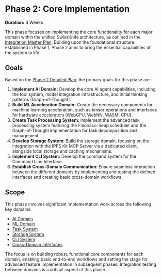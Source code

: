 # Phase 2: Core Implementation

**Duration:** 4 Weeks

This phase focuses on implementing the core functionality for each major domain within the unified SwissKnife architecture, as outlined in the [Integration Master Plan](../integration_plan/INTEGRATION_MASTER_PLAN.md). Building upon the foundational structure established in Phase 1, Phase 2 aims to bring the essential capabilities of the system to life.

## Goals

Based on the [Phase 2 Detailed Plan](../phases/02_core_implementation.md), the primary goals for this phase are:

1.  **Implement AI Domain:** Develop the core AI agent capabilities, including the tool system, model integration infrastructure, and initial thinking patterns (Graph-of-Thought).
2.  **Build ML Acceleration Domain:** Create the necessary components for machine learning acceleration, such as tensor operations and interfaces for hardware accelerators (WebGPU, WebNN, WASM, CPU).
3.  **Create Task Processing System:** Implement the advanced task processing system featuring the Fibonacci heap scheduler and the Graph-of-Thought implementation for task decomposition and management.
4.  **Develop Storage System:** Build the storage domain, focusing on the integration with the IPFS Kit MCP Server via a dedicated client, alongside local storage and caching mechanisms.
5.  **Implement CLI System:** Develop the command system for the Command Line Interface.
6.  **Establish Cross-Domain Communication:** Ensure seamless interaction between the different domains by implementing and testing the defined interfaces and creating basic cross-domain workflows.

## Scope

This phase involves significant implementation work across the following key domains:

-   [AI Domain](./01_ai_domain.md)
-   [ML Domain](./02_ml_domain.md)
-   [Task System](./03_task_system.md)
-   [Storage System](./04_storage_system.md)
-   [CLI System](./05_cli_system.md)
-   [Cross-Domain Interfaces](./06_cross_domain_interfaces.md)

The focus is on building robust, functional core components for each domain, enabling basic end-to-end workflows and setting the stage for advanced feature implementation in subsequent phases. Integration testing between domains is a critical aspect of this phase.
